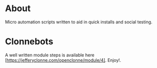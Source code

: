 # About
Micro automation scripts written to aid in quick installs and social testing.

# Clonnebots
A well written module steps is available here [https://jefferyclonne.com/openclonne/module/4]. Enjoy!.
